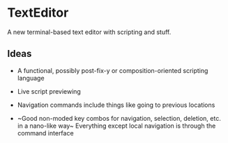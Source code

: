 # TextEditor

A new terminal-based text editor with scripting and stuff.

## Ideas

- A functional, possibly post-fix-y or composition-oriented scripting language

- Live script previewing

- Navigation commands include things like going to previous locations

- ~Good non-moded key combos for navigation, selection, deletion, etc. in a nano-like way~ Everything except local navigation is through the command interface

